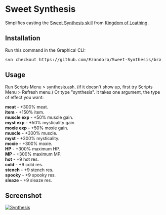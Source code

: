 Sweet Synthesis
=====
Simplifies casting the [Sweet Synthesis skill](http://kol.coldfront.net/thekolwiki/index.php/Sweet_Synthesis) from [Kingdom of Loathing](http://www.kingdomofloathing.com).

Installation
----------------
Run this command in the Graphical CLI:
<pre>
svn checkout https://github.com/Ezandora/Sweet-Synthesis/branches/Release/
</pre>

Usage
----------------
Run Scripts Menu > synthesis.ash. (if it doesn't show up, first try Scripts Menu > Refresh menu.) Or type "synthesis". It takes one argument, the type of effect you want:

__meat__ - +300% meat.  
__item__ - +150% item.  
__muscle exp__ - +50% muscle gain.  
__myst exp__ - +50% mysticality gain.  
__moxie exp__ - +50% moxie gain.  
__muscle__ - +300% muscle.  
__myst__ - +300% mysticality.  
__moxie__ - +300% moxie.  
__HP__ - +300% maximum HP.  
__MP__ - +300% maximum MP.  
__hot__ - +9 hot res.  
__cold__ - +9 cold res.  
__stench__ - +9 stench res.  
__spooky__ - +9 spooky res.  
__sleaze__ - +9 sleaze res.  

Screenshot
----------------
[![Synthesis](https://raw.github.com/Ezandora/Sweet-Synthesis/master/Images/synthesis.png)](https://raw.github.com/Ezandora/Sweet-Synthesis/master/Images/synthesis.png)